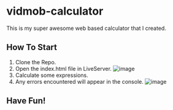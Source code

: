 # vidmob-calculator
This is my super awesome web based calculator that I created.

## How To Start
1. Clone the Repo.
2. Open the index.html file in LiveServer.
![image](https://user-images.githubusercontent.com/77212035/133198757-e208f946-a664-4e9c-8b79-82310c3d819b.png)
3. Calculate some expressions.
4. Any errors encountered will appear in the console.
![image](https://user-images.githubusercontent.com/77212035/133198857-6a3936a3-2bf5-4568-961d-8010fc9d474d.png)

## Have Fun!
